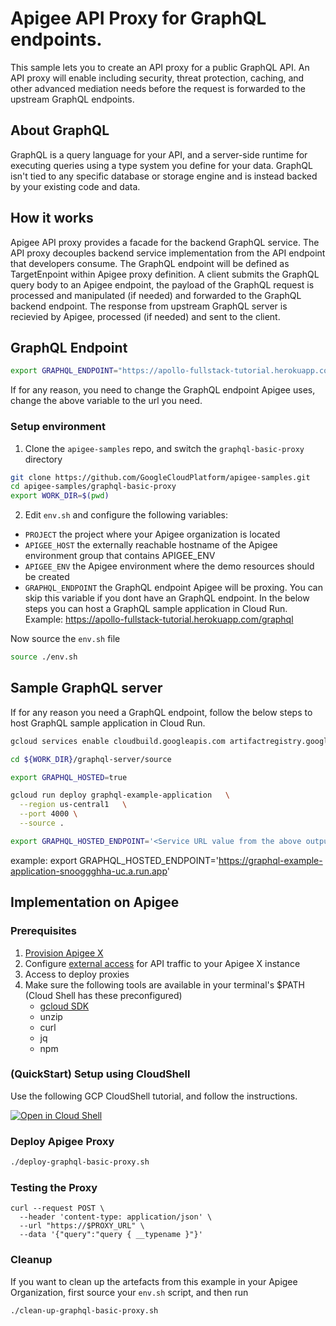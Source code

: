 # Apigee API Proxy for GraphQL endpoints.
This sample lets you to create an API proxy for a public GraphQL API. An API proxy will enable including security, threat protection, caching, and other advanced mediation needs before the request is forwarded to the upstream GraphQL endpoints.

## About GraphQL
GraphQL is a query language for your API, and a server-side runtime for executing queries using a type system you define for your data. GraphQL isn't tied to any specific database or storage engine and is instead backed by your existing code and data.

## How it works
Apigee API proxy provides a facade for the backend GraphQL service. The API proxy decouples  backend service implementation from the API endpoint that developers consume. The GraphQL endpoint will be defined as TargetEnpoint within Apigee proxy definition. A client submits the GraphQL query body to an Apigee endpoint, the payload of the GraphQL request is processed and manipulated (if needed) and forwarded to the GraphQL backend endpoint. The response from  upstream GraphQL server is recievied by Apigee, processed (if needed) and sent to the client.

## GraphQL Endpoint 

``` bash
export GRAPHQL_ENDPOINT="https://apollo-fullstack-tutorial.herokuapp.com/graphql"
```
If for any reason, you need to change the GraphQL endpoint Apigee uses, change the above variable to the url you need.

### Setup environment

1. Clone the `apigee-samples` repo, and switch the `graphql-basic-proxy` directory

```bash
git clone https://github.com/GoogleCloudPlatform/apigee-samples.git
cd apigee-samples/graphql-basic-proxy
export WORK_DIR=$(pwd)
```

2. Edit `env.sh` and configure the following variables:

* `PROJECT` the project where your Apigee organization is located
* `APIGEE_HOST` the externally reachable hostname of the Apigee environment group that contains APIGEE_ENV
* `APIGEE_ENV` the Apigee environment where the demo resources should be created
* `GRAPHQL_ENDPOINT` the GraphQL endpoint Apigee will be proxing. You can skip this variable if you dont have an GraphQL endpoint. In the below steps you can host a GraphQL sample application in Cloud Run. Example: https://apollo-fullstack-tutorial.herokuapp.com/graphql

Now source the `env.sh` file

```bash
source ./env.sh
```

## Sample GraphQL server
If for any reason you need a GraphQL endpoint, follow the below steps to host GraphQL sample application in Cloud Run.

``` bash
gcloud services enable cloudbuild.googleapis.com artifactregistry.googleapis.com run.googleapis.com

cd ${WORK_DIR}/graphql-server/source

export GRAPHQL_HOSTED=true

gcloud run deploy graphql-example-application   \
  --region us-central1   \
  --port 4000 \
  --source .

export GRAPHQL_HOSTED_ENDPOINT='<Service URL value from the above output>'
```
example: export GRAPHQL_HOSTED_ENDPOINT='https://graphql-example-application-snooggghha-uc.a.run.app'

## Implementation on Apigee 

### Prerequisites
1. [Provision Apigee X](https://cloud.google.com/apigee/docs/api-platform/get-started/provisioning-intro)
2. Configure [external access](https://cloud.google.com/apigee/docs/api-platform/get-started/configure-routing#external-access) for API traffic to your Apigee X instance
3. Access to deploy proxies
4. Make sure the following tools are available in your terminal's $PATH (Cloud Shell has these preconfigured)
    * [gcloud SDK](https://cloud.google.com/sdk/docs/install)
    * unzip
    * curl
    * jq
    * npm
    
### (QuickStart) Setup using CloudShell

Use the following GCP CloudShell tutorial, and follow the instructions.

[![Open in Cloud Shell](https://gstatic.com/cloudssh/images/open-btn.png)](https://ssh.cloud.google.com/cloudshell/open?cloudshell_git_repo=https://github.com/GoogleCloudPlatform/apigee-samples&cloudshell_git_branch=main&cloudshell_workspace=.&cloudshell_tutorial=graphql-basic-proxy/docs/cloudshell-tutorial.md)

### Deploy Apigee Proxy

```bash
./deploy-graphql-basic-proxy.sh
```

### Testing the Proxy

```
curl --request POST \
  --header 'content-type: application/json' \
  --url "https://$PROXY_URL" \
  --data '{"query":"query { __typename }"}'
```

### Cleanup

If you want to clean up the artefacts from this example in your Apigee Organization, first source your `env.sh` script, and then run

```bash
./clean-up-graphql-basic-proxy.sh
```